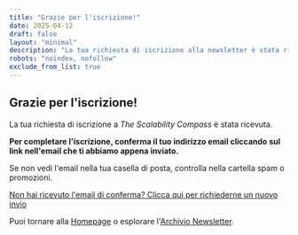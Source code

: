 ```yaml
---
title: "Grazie per l'iscrizione!"
date: 2025-04-12
draft: false
layout: "minimal"
description: "La tua richiesta di iscrizione alla newsletter è stata ricevuta."
robots: "noindex, nofollow"
exclude_from_list: true
---
```


## Grazie per l'iscrizione!

La tua richiesta di iscrizione a *The Scalability Compass* è stata ricevuta.

**Per completare l'iscrizione, conferma il tuo indirizzo email cliccando sul link nell'email che ti abbiamo appena inviato.**

Se non vedi l'email nella tua casella di posta, controlla nella cartella spam o promozioni.

<div class="resend-section">
  <p>
    <a href="javascript:void(0);" id="resend-link" class="resend-link">Non hai ricevuto l'email di conferma? Clicca qui per richiederne un nuovo invio</a>
  </p>
  <p id="resend-message" class="resend-message"></p>
</div>

<!--
<script>
document.addEventListener('DOMContentLoaded', function() {
  const resendLink = document.getElementById('resend-link');
  const messageEl = document.getElementById('resend-message');
  let isSending = false; // Flag per evitare click multipli
  
  // Recupera email dai parametri URL
  const urlParams = new URLSearchParams(window.location.search);
  let email = urlParams.get('email') || '';
  
  // Gestisci il click sul link
  resendLink.addEventListener('click', function(e) {
    e.preventDefault();
    if (isSending) return; // Previene invii multipli

    let emailToUse = email;
    
    // Se non abbiamo una email nell'URL, mostriamo un prompt
    if (!emailToUse) {
      const userEmail = prompt('Inserisci il tuo indirizzo email per richiedere un nuovo invio:');
      if (!userEmail || !isValidEmail(userEmail)) {
        showMessage('Per favore, inserisci un indirizzo email valido.', 'error');
        return;
      }
      emailToUse = userEmail;
    }
    
    sendConfirmationRequest(emailToUse);
  });
  
  function sendConfirmationRequest(emailAddress) {
    isSending = true;
    // Aggiorna UI
    resendLink.classList.add('sending');
    resendLink.textContent = 'Invio in corso...';
    showMessage('', ''); // Pulisce messaggio precedente
    
    // Invia richiesta
    fetch('/api/resend-confirmation', {
      method: 'POST',
      headers: { 'Content-Type': 'application/json' },
      body: JSON.stringify({ email: emailAddress, language: 'it' })
    })
    .then(response => response.json())
    .then(data => {
      showMessage('Richiesta inviata! Controlla la tua casella di posta (anche spam) per l\'email di conferma.', 'success');
    })
    .catch(error => {
      console.error('Error:', error);
      showMessage('Si è verificato un errore. Riprova più tardi o contatta il supporto.', 'error');
    })
    .finally(() => {
      isSending = false;
      resendLink.classList.remove('sending');
      resendLink.textContent = 'Non hai ricevuto l'email di conferma? Clicca qui per richiederne un nuovo invio';
    });
  }
  
  function showMessage(text, type) {
    messageEl.textContent = text;
    messageEl.className = 'resend-message ' + type;
    // Rende il messaggio visibile se c'è testo
    messageEl.style.display = text ? 'block' : 'none'; 
  }
  
  function isValidEmail(emailToCheck) {
    // Semplice regex per validazione email
    return /\S+@\S+\.\S+/.test(emailToCheck);
  }
});
</script>
-->

Puoi tornare alla [Homepage](/it/) o esplorare l'[Archivio Newsletter](/it/newsletter/). 